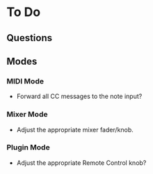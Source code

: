 # To Do

## Questions

## Modes

### MIDI Mode
- Forward all CC messages to the note input?

### Mixer Mode
- Adjust the appropriate mixer fader/knob.

### Plugin Mode
- Adjust the appropriate Remote Control knob?
